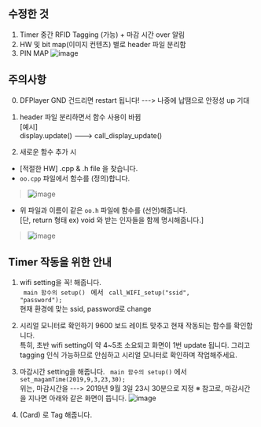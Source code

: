 ## 수정한 것
1. Timer 중간 RFID Tagging (가능) + 마감 시간 over 알림
2. HW 및 bit map(이미지 컨텐츠) 별로 header 파일 분리함
3. PIN MAP
![image](https://user-images.githubusercontent.com/37296369/64182513-4db1cd80-cea3-11e9-893b-6dd9e175c592.png)

## 주의사항
0. DFPlayer GND 건드리면 restart 됩니다! ---> 나중에 납땜으로 안정성 up 기대

1. header 파일 분리하면서 함수 사용이 바뀜  
[예시]  
display.update() ---> call_display_update()

2. 새로운 함수 추가 시
* [적절한 HW] .cpp & .h file 을 찾습니다. 
* <code>oo.cpp</code> 파일에서 함수를 (정의)합니다.  

> ![image](https://user-images.githubusercontent.com/37296369/64183001-1c85cd00-cea4-11e9-9c53-df4e43e81f5b.png)

* 위 파일과 이름이 같은 <code>oo.h</code> 파일에 함수를 (선언)해줍니다.  
[단, return 형태 ex) void 와 받는 인자들을 함께 명시해줍니다.]
> ![image](https://user-images.githubusercontent.com/37296369/64183106-4a6b1180-cea4-11e9-93c1-243fa072a828.png)


## Timer 작동을 위한 안내
1. wifi setting을 꼭! 해줍니다.  
<code> main 함수의 setup() </code> 에서 <code> call_WIFI_setup("ssid", "password"); </code>  
현재 환경에 맞는 ssid, password로 change

2. 시리얼 모니터로 확인하기
9600 보드 레이트 맞추고 현재 작동되는 함수를 확인합니다.  
특히, 초반 wifi setting이 약 4~5초 소요되고 화면이 1번 update 됩니다.
그리고 tagging 인식 가능하므로 안심하고 시리얼 모니터로 확인하며 작업해주세요.

3. 마감시간 setting을 해줍니다.
<code> main 함수의 setup()</code> 에서 <code> set_magamTime(2019,9,3,23,30);</code>  
위는, 마감시간을 ---> 2019년 9월 3일 23시 30분으로 지정
※ 참고로, 마감시간을 지나면 아래와 같은 화면이 뜹니다.
![image](https://user-images.githubusercontent.com/37296369/64184917-2fe66780-cea7-11e9-8e7d-901893d7cbfc.png)

4. (Card) 로 Tag 해줍니다.
